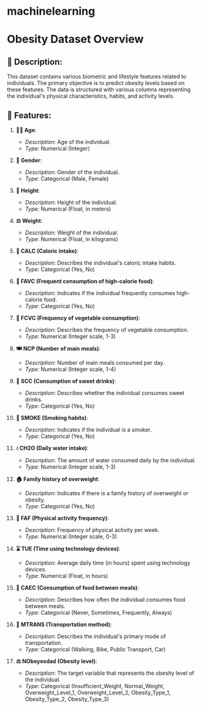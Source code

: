 # machinelearning

# Obesity Dataset Overview

## 📄 Description:
This dataset contains various biometric and lifestyle features related to individuals. The primary objective is to predict obesity levels based on these features. The data is structured with various columns representing the individual's physical characteristics, habits, and activity levels.

## 📝 Features:

1. **🧑‍🦱 Age**: 
   - *Description*: Age of the individual.
   - *Type*: Numerical (Integer)

2. **🚻 Gender**: 
   - *Description*: Gender of the individual.
   - *Type*: Categorical (Male, Female)

3. **📏 Height**: 
   - *Description*: Height of the individual.
   - *Type*: Numerical (Float, in meters)

4. **⚖️ Weight**: 
   - *Description*: Weight of the individual.
   - *Type*: Numerical (Float, in kilograms)

5. **🏃 CALC (Caloric intake)**: 
   - *Description*: Describes the individual's caloric intake habits.
   - *Type*: Categorical (Yes, No)

6. **🍟 FAVC (Frequent consumption of high-calorie food)**: 
   - *Description*: Indicates if the individual frequently consumes high-calorie food.
   - *Type*: Categorical (Yes, No)

7. **🥗 FCVC (Frequency of vegetable consumption)**: 
   - *Description*: Describes the frequency of vegetable consumption.
   - *Type*: Numerical (Integer scale, 1-3)

8. **🍽️ NCP (Number of main meals)**: 
   - *Description*: Number of main meals consumed per day.
   - *Type*: Numerical (Integer scale, 1-4)

9. **🍬 SCC (Consumption of sweet drinks)**: 
   - *Description*: Describes whether the individual consumes sweet drinks.
   - *Type*: Categorical (Yes, No)

10. **🚬 SMOKE (Smoking habits)**: 
    - *Description*: Indicates if the individual is a smoker.
    - *Type*: Categorical (Yes, No)

11. **💧 CH2O (Daily water intake)**: 
    - *Description*: The amount of water consumed daily by the individual.
    - *Type*: Numerical (Integer scale, 1-3)

12. **🏠 Family history of overweight**: 
    - *Description*: Indicates if there is a family history of overweight or obesity.
    - *Type*: Categorical (Yes, No)

13. **🏃 FAF (Physical activity frequency)**: 
    - *Description*: Frequency of physical activity per week.
    - *Type*: Numerical (Integer scale, 0-3)

14. **⌛ TUE (Time using technology devices)**: 
    - *Description*: Average daily time (in hours) spent using technology devices.
    - *Type*: Numerical (Float, in hours)

15. **🍕 CAEC (Consumption of food between meals)**: 
    - *Description*: Describes how often the individual consumes food between meals.
    - *Type*: Categorical (Never, Sometimes, Frequently, Always)

16. **🚗 MTRANS (Transportation method)**: 
    - *Description*: Describes the individual's primary mode of transportation.
    - *Type*: Categorical (Walking, Bike, Public Transport, Car)

17. **⚖️ NObeyesdad (Obesity level)**: 
    - *Description*: The target variable that represents the obesity level of the individual.
    - *Type*: Categorical (Insufficient_Weight, Normal_Weight, Overweight_Level_1, Overweight_Level_2, Obesity_Type_1, Obesity_Type_2, Obesity_Type_3)
